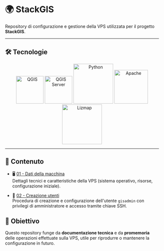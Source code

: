 # 🌍 StackGIS

Repository di configurazione e gestione della VPS utilizzata per il progetto **StackGIS**.

---

## 🛠️ Tecnologie

<p align="center">
  <img src="https://qgis.org/en/_static/logo.png" alt="QGIS" width="90"/>
  <img src="https://qgis.org/en/_static/logo.png" alt="QGIS Server" width="90"/>
  <img src="https://www.python.org/static/community_logos/python-logo.png" alt="Python" width="130"/>
  <img src="https://svn.apache.org/repos/asf/comdev/project-logos/originals/httpd.png" alt="Apache" width="110"/>
  <img src="https://docs.lizmap.com/3.8/it/index.html" alt="Lizmap" width="130"/>
</p>

---

## 📂 Contenuto

- 🖥️ [01 - Dati della macchina](https://github.com/AntonioDiSipio/StackGIS/blob/main/01-server-data.md)  
  Dettagli tecnici e caratteristiche della VPS (sistema operativo, risorse, configurazione iniziale).

- 🔑 [02 - Creazione utenti](https://github.com/AntonioDiSipio/StackGIS/blob/main/02-creazione-utenti.md)  
  Procedura di creazione e configurazione dell'utente `gisadmin` con privilegi di amministratore e accesso tramite chiave SSH.


## 🎯 Obiettivo

Questo repository funge da **documentazione tecnica** e da **promemoria** delle operazioni effettuate sulla VPS, utile per riprodurre o mantenere la configurazione in futuro.
